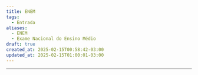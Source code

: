 ```yaml
---
title: ENEM
tags:
  - Entrada
aliases:
  - ENEM
  - Exame Nacional do Ensino Médio
draft: true
created_at: 2025-02-15T00:58:42-03:00
updated_at: 2025-02-15T01:00:01-03:00
---
```



---

